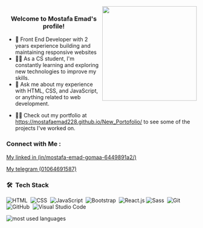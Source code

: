 
<img width="250" align="right" src="https://c.tenor.com/_DOBjnGspYAAAAAM/code-coding.gif">

<h3 align="center">
  Welcome to Mostafa Emad's profile!
<!--   <img src="https://media.giphy.com/media/hvRJCLFzcasrR4ia7z/giphy.gif" width="28"> -->
</h3>

<!-- Typing SVG by DenverCoder1 - https://github.com/DenverCoder1/readme-typing-svg -->
<!-- <p align="center">
  <a href="https://github.com/DenverCoder1/readme-typing-svg" ><img src="https://readme-typing-svg.herokuapp.com/?lines=Full-stack%20web%20developer;Always%20learning%20new%20things&font=Fira%20Code&center=true&width=440&height=45&color=f75c7e&vCenter=true&size=22"></a>
</p> 
 -->
- 🏢 Front End Developer with 2 years experience building and maintaining responsive websites
- 👨‍💻 As a CS student, I'm constantly learning and exploring new technologies to improve my skills.
- 💬 Ask me about my experience with HTML, CSS, and JavaScript, or anything related to web development.
<!-- - ⚡ Fun Fact: I'm a very intrested in reading  and my perfect day would start and end with a at less reading on page from a book. -->
- 👨‍💻 Check out my portfolio at   <a href="https://mostafaemad228.github.io/New_Portofolio/"  target="_blank"> https://mostafaemad228.github.io/New_Portofolio/ </a> 
 to see some of the projects I've worked on.


### Connect with Me :

  <a href="https://www.linkedin.com/in/mostafa-emad-gomaa-6449891a2/" target="_blank"> My linked in (in/mostafa-emad-gomaa-6449891a2/) </a> 
  
  <a href="https://t.me/Darsh_Gomaa" target="_blank"> My telegram (01064691587) </a>


### 🛠 &nbsp;Tech Stack
![HTML](https://img.shields.io/badge/-HTML-05122A?style=flat&logo=HTML5)&nbsp;
![CSS](https://img.shields.io/badge/-CSS-05122A?style=flat&logo=CSS3&logoColor=1572B6)&nbsp;
![JavaScript](https://img.shields.io/badge/-JavaScript-05122A?style=flat&logo=javascript)&nbsp;
![Bootstrap](https://img.shields.io/badge/-Bootstrap-05122A?style=flat&logo=bootstrap&logoColor=563D7C)&nbsp;
![React.js](https://img.shields.io/badge/-React-05122A?style=flat&logo=react)
![Sass](https://img.shields.io/badge/-Sass-05122A?style=flat&logo=sass)&nbsp;
![Git](https://img.shields.io/badge/-Git-05122A?style=flat&logo=git)&nbsp;
![GitHub](https://img.shields.io/badge/-GitHub-05122A?style=flat&logo=github)&nbsp;
![Visual Studio Code](https://img.shields.io/badge/-Visual%20Studio%20Code-05122A?style=flat&logo=visual-studio-code&logoColor=007ACC)&nbsp;





<img align="left" src="https://github-readme-stats.vercel.app/api/top-langs?username=yousefdergham&show_icons=true&locale=en&layout=compact&theme=radical" alt="most used languages" />
<br>

